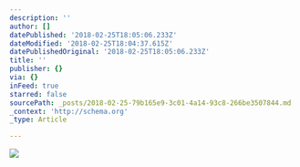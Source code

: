 ```yaml
---
description: ''
author: []
datePublished: '2018-02-25T18:05:06.233Z'
dateModified: '2018-02-25T18:04:37.615Z'
datePublishedOriginal: '2018-02-25T18:05:06.233Z'
title: ''
publisher: {}
via: {}
inFeed: true
starred: false
sourcePath: _posts/2018-02-25-79b165e9-3c01-4a14-93c8-266be3507844.md
_context: 'http://schema.org'
_type: Article

---
```

![](https://the-grid-user-content.s3-us-west-2.amazonaws.com/8c768a0a-cb54-42f7-ac51-2e61f4cbd7c2.jpg)
